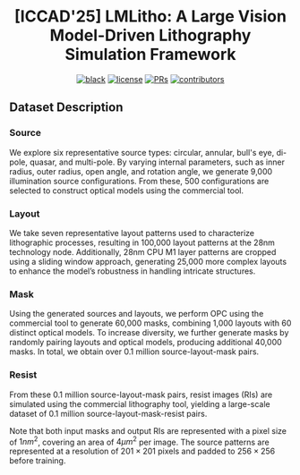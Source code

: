 <div align="center">

# [ICCAD'25] LMLitho: A Large Vision Model-Driven Lithography Simulation Framework

[![black](https://img.shields.io/badge/Code%20Style-Black-black.svg?labelColor=gray)](https://black.readthedocs.io/en/stable/)
[![license](https://img.shields.io/badge/License-MIT-green.svg?labelColor=gray)](https://github.com/ashleve/lightning-hydra-template#license)
[![PRs](https://img.shields.io/badge/PRs-welcome-brightgreen.svg)](https://github.com/ashleve/lightning-hydra-template/pulls)
[![contributors](https://img.shields.io/github/contributors/LMLitho/LMLitho.svg)](https://github.com/LMLitho/LMLitho/graphs/contributors)

</div>

## Dataset Description

### Source
We explore six representative source types: circular, annular, bull's eye, di-pole, quasar, and multi-pole. By varying internal parameters, such as inner radius, outer radius, open angle, and rotation angle, we generate 9,000 illumination source configurations. From these, 500 configurations are selected to construct optical models using the commercial tool.

### Layout
We take seven representative layout patterns used to characterize lithographic processes, resulting in 100,000 layout patterns at the 28nm technology node. Additionally, 28nm CPU M$1$ layer patterns are cropped using a sliding window approach, generating 25,000 more complex layouts to enhance the model’s robustness in handling intricate structures.

### Mask
Using the generated sources and layouts, we perform OPC using the commercial tool to generate 60,000 masks, combining 1,000 layouts with 60 distinct optical models. To increase diversity, we further generate masks by randomly pairing layouts and optical models, producing additional 40,000 masks. In total, we obtain over 0.1 million source-layout-mask pairs.

### Resist
From these 0.1 million source-layout-mask pairs, resist images (RIs) are simulated using the commercial lithography tool, yielding a large-scale dataset of 0.1 million source-layout-mask-resist pairs.

Note that both input masks and output RIs are represented with a pixel size of $1{nm}^2$, covering an area of $4\mu m^2$ per image. The source patterns are represented at a resolution of $201\times201$ pixels and padded to $256\times 256$ before training.

<!--
**LMLitho/LMLitho** is a ✨ _special_ ✨ repository because its `README.md` (this file) appears on your GitHub profile.

Here are some ideas to get you started:

- 🔭 I’m currently working on ...
- 🌱 I’m currently learning ...
- 👯 I’m looking to collaborate on ...
- 🤔 I’m looking for help with ...
- 💬 Ask me about ...
- 📫 How to reach me: ...
- 😄 Pronouns: ...
- ⚡ Fun fact: ...
-->

